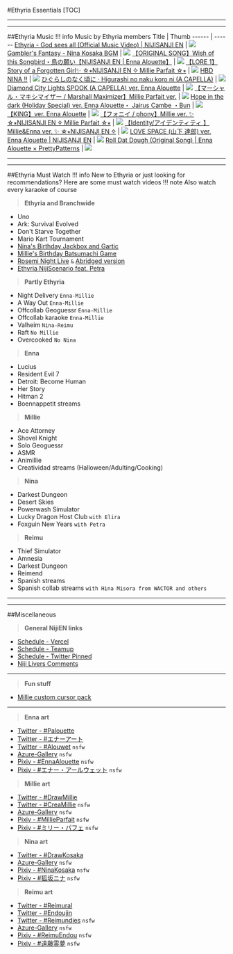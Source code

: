 #Ethyria Essentials
[TOC]
***
***
##Ethyria Music
!!! info Music by Ethyria members
Title | Thumb
------ | ------
[Ethyria - God sees all \(Official Music Video\) \| NIJISANJI EN](https://youtu.be/JtFpa3LWA_U) | ![](https://img.youtube.com/vi/JtFpa3LWA_U/mqdefault.jpg)
[Gambler's Fantasy - Nina Kosaka BGM](https://youtu.be/8RdYu5ZzV3Q) | ![](https://img.youtube.com/vi/8RdYu5ZzV3Q/mqdefault.jpg)
[【ORIGINAL SONG】Wish of this Songbird・鳥の願い【NIJISANJI EN \| Enna Alouette】](https://youtu.be/BD6-Jjovz-o) | ![](https://img.youtube.com/vi/BD6-Jjovz-o/mqdefault.jpg)
[【LORE 1】Story of a Forgotten Girl✨ ☆⭒NIJISANJI EN ✧ Millie Parfait ☆⭒](https://youtu.be/I90lq1gd0X8) | ![](https://img.youtube.com/vi/I90lq1gd0X8/mqdefault.jpg)
[HBD NINA !!](https://youtu.be/usRpfHyD1VM) | ![](https://img.youtube.com/vi/usRpfHyD1VM/mqdefault.jpg)
[ひぐらしのなく頃に · Higurashi no naku koro ni (A CAPELLA)](https://youtu.be/Bx-LmYv_ZdA) | ![](https://img.youtube.com/vi/Bx-LmYv_ZdA/mqdefault.jpg)
[Diamond City Lights SPOOK (A CAPELLA) ver. Enna Alouette](https://youtu.be/2YPU2OGTw8U) | ![](https://img.youtube.com/vi/2YPU2OGTw8U/mqdefault.jpg)
[【マーシャル・マキシマイザー / Marshall Maximizer】Millie Parfait ver.](https://youtu.be/mk5FolFQLdI) | ![](https://img.youtube.com/vi/mk5FolFQLdI/mqdefault.jpg)
[Hope in the dark (Holiday Special) ver. Enna Alouette・ Jairus Cambe ・Bun](https://youtu.be/7hcW3x3Quo4) | ![](https://img.youtube.com/vi/7hcW3x3Quo4/mqdefault.jpg)
[【KING】ver. Enna Alouette](https://youtu.be/phjWw9mdQyg) | ![](https://img.youtube.com/vi/phjWw9mdQyg/mqdefault.jpg)
[【フォニイ / phony】Millie ver. ✨ ☆⭒NIJISANJI EN ✧ Millie Parfait ☆⭒](https://youtu.be/ZG98OwLAD70) | ![](https://img.youtube.com/vi/ZG98OwLAD70/mqdefault.jpg)
[【Identity/アイデンティティ 】Millie&Enna ver. ✨ ☆⭒NIJISANJI EN ✧](https://youtu.be/OYL_a_HZzLY) | ![](https://img.youtube.com/vi/OYL_a_HZzLY/mqdefault.jpg)
[LOVE SPACE (山下 達郎) ver. Enna Alouette \| NIJISANJI EN](https://youtu.be/d3EOerHk47U) | ![](https://img.youtube.com/vi/d3EOerHk47U/mqdefault.jpg)
[Roll Dat Dough (Original Song) \| Enna Alouette × PrettyPatterns](https://youtu.be/UD_Vu6w7aRE) | ![](https://img.youtube.com/vi/UD_Vu6w7aRE/mqdefault.jpg)

***
***

##Ethyria Must Watch
!!! info New to Ethyria or just looking for recommendations? Here are some must watch videos
!!! note Also watch every karaoke of course

>**Ethyria and Branchwide**
- Uno
- Ark: Survival Evolved
- Don't Starve Together
- Mario Kart Tournament 
- [Nina's Birthday Jackbox and Gartic](https://youtu.be/ocA_jf4XkVg?t=20300)
- [Millie's Birthday Batsumachi Game](https://youtu.be/y7RpnElFJ1k)
- [Rosemi Night Live](https://youtu.be/-dv-c0c_bfU?t=190) `&` [Abridged version](https://youtu.be/6v-Hw6K4QGU)
- [Ethyria NijiScenario feat. Petra](https://youtu.be/VddqVDkMin8)

>**Partly Ethyria**
- Night Delivery `Enna-Millie` 
- A Way Out `Enna-Millie` 
- Offcollab Geoguessr `Enna-Millie` 
- Offcollab karaoke `Enna-Millie` 
- Valheim `Nina-Reimu`
- Raft `No Millie`
- Overcooked `No Nina`

>**Enna**
- Lucius
- Resident Evil 7
- Detroit: Become Human
- Her Story
- Hitman 2
- Boennappetit streams

>**Millie**
- Ace Attorney
- Shovel Knight
- Solo Geoguessr
- ASMR
- Animillie
- Creatividad streams (Halloween/Adulting/Cooking)

>**Nina**
- Darkest Dungeon
- Desert Skies
- Powerwash Simulator
- Lucky Dragon Host Club `with Elira`
- Foxguin New Years `with Petra`

>**Reimu**
- Thief Simulator
- Amnesia
- Darkest Dungeon
- Reimend
- Spanish streams
- Spanish collab streams `with Hina Misora from WACTOR and others`

***
***

##Miscellaneous
>**General NijiEN links**
- [Schedule - Vercel](https://nijien.vercel.app)
- [Schedule - Teamup](https://teamup.com/ks1mraas71v3fjf1c2)
- [Schedule - Twitter Pinned](https://walfie.github.io/niji-en-pinned)
- [Niji Livers Comments](https://niji.chats.ninja/#/comment)

***

>**Fun stuff**
- [Millie custom cursor pack](https://www.youtube.com/channel/UC47rNmkDcNgbOcM-2BwzJTQ/community?lb=Ugkxegfzbm4ayCCb8EUO-YT_uPLY7Jvtx_Ri)

***

>**Enna art**
- [Twitter - #Palouette](https://twitter.com/hashtag/Palouette?src=hashtag_click)
- [Twitter - #エナーアート](https://twitter.com/hashtag/エナーアート?src=hashtag_click)
- [Twitter - #Alouwet](https://twitter.com/hashtag/Alouwet?src=hashtag_click) `nsfw`
- [Azure-Gallery](https://azure-gallery.net/illusts?query=vtuber%3Aエナー・アールウェット&r18=true) `nsfw`
- [Pixiv - #EnnaAlouette](https://www.pixiv.net/en/tags/EnnaAlouette/artworks) `nsfw`
- [Pixiv - #エナー・アールウェット](https://www.pixiv.net/en/tags/エナー・アールウェット/artworks) `nsfw`

>**Millie art**
- [Twitter - #DrawMillie](https://twitter.com/hashtag/DrawMillie?src=hashtag_click)
- [Twitter - #CreaMillie](https://twitter.com/hashtag/CreaMillie?src=hashtag_click) `nsfw`
- [Azure-Gallery](https://azure-gallery.net/illusts?query=vtuber%3Aミリー・パフェ&r18=true) `nsfw`
- [Pixiv - #MillieParfait](https://www.pixiv.net/en/tags/MillieParfait/artworks) `nsfw`
- [Pixiv - #ミリー・パフェ](https://www.pixiv.net/en/tags/ミリー・パフェ/artworks) `nsfw`

>**Nina art**
- [Twitter - #DrawKosaka](https://twitter.com/hashtag/DrawKosaka?src=hashtag_click)
- [Azure-Gallery](https://azure-gallery.net/illusts?query=vtuber%3A狐坂ニナ&r18=true) `nsfw`
- [Pixiv - #NinaKosaka](https://www.pixiv.net/en/tags/NinaKosaka/artworks) `nsfw`
- [Pixiv - #狐坂ニナ](https://www.pixiv.net/en/tags/狐坂ニナ/artworks) `nsfw`

>**Reimu art**
- [Twitter - #Reimural](https://twitter.com/hashtag/Reimural?src=hashtag_click)
- [Twitter - #Endoujin](https://twitter.com/hashtag/Endoujin?src=hashtag_click)
- [Twitter - #Reimundies](https://twitter.com/hashtag/Reimundies?src=hashtag_click) `nsfw`
- [Azure-Gallery](https://azure-gallery.net/illusts?query=vtuber%3A遠藤霊夢&r18=true) `nsfw`
- [Pixiv - #ReimuEndou](https://www.pixiv.net/en/tags/ReimuEndou/artworks) `nsfw`
- [Pixiv - #遠藤霊夢](https://www.pixiv.net/en/tags/遠藤霊夢/artworks) `nsfw`
